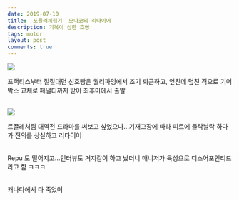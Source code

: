 ```yaml
---
date: 2019-07-10
title: -포뮬러체험기- 모나코의 리타이어
description: 기복이 심한 호빵
tags: motor
layout: post
comments: true
---
```


<img src="https://n2wb.files.wordpress.com/2019/07/img_2268.jpg" class="size-full wp-image-129">

프랙티스부터 절절대던 신호빵은 퀄리파잉에서 조기 퇴근하고, 엎친데 덮친 격으로 기어박스 교체로 페널티까지 받아 최후미에서 출발
<br><br>

<img src="https://n2wb.files.wordpress.com/2019/07/img_2269.jpg" class="size-full wp-image-130">

르끌레처럼 대역전 드라마를 써보고 싶었으나...기재고장에 따라 피트에 들락날락 하다가 전의를 상실하고 리타이어
<br><br>

Repu 도 떨어지고...인터뷰도 거지같이 하고 났더니 매니저가 육성으로 디스어포인티드라고 함 ㅋㅋㅋ
<br><br>

캐나다에서 다 죽었어

